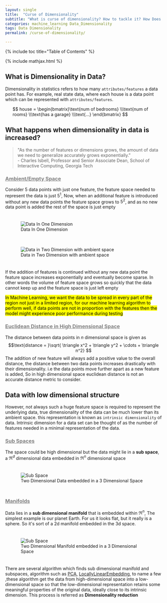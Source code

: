```yaml
---
layout: single
title:  "Curse of Dimensionality"
subtitle: "What is curse of dimensionality? How to tackle it? How Does it affect the Data and Training Algorithm"
categories: machine_learning Data_Dimensionality
tags: Data Dimensionality
permalink: /curse-of-dimensionality/

---
```


{% include toc title="Table of Contents" %}

{% include mathjax.html %}


      
## What is Dimensionality in Data?
Dimensionality in statistics refers to how many <code>attributes/features</code> a data point has. For example, real state data, where 
each house is a data point which can be represented with <code>attributes/features</code>.
<ul>
$$ 
house =  \begin{bmatrix}\text{num of bedrooms} \\\text{num of rooms} \\\text{has a garage} \\\text{...}  \end{bmatrix} 
$$
</ul>



## What happens when dimensionality in data is increased?
> "As the number of features or dimensions grows, the amount of data we need to generalize accurately grows exponentially." <br /> - Charles Isbell, Professor and Senior Associate Dean, School of Interactive Computing, Georgia Tech

### <span style="text-decoration:underline; color:gray">Ambient/Empty Space  </span>

Consider 5 data points with just one feature, the feature space needed to represent the data is just $5^1$,
Now, when an additional feature is introduced without 
any new data points the feature space grows to $5^2$, and as no new data point is added the rest of the space is just empty


<div style="padding: 10px;">
<figure class="image">
  <img src="https://fuzailpalnak.github.io/assets/curse/scale_first.png" alt="Data In One Dimension">
  <figcaption>Data In One Dimension</figcaption>
</figure>
</div>

<div style="padding: 10px;">
<figure class="image">
  <img src="https://fuzailpalnak.github.io/assets/curse/scale_second.png" alt="Data in Two Dimension with ambient space">
  <figcaption>Data in Two Dimension with ambient space</figcaption>
</figure>
</div>


If the addition of features is continued without any new data point the feature space increases exponentially and eventually become sparse. In other words
the volume of feature space grows so quickly that the data cannot keep up and the feature space is just left empty<br />

<mark>In Machine Learning, we want the data to be spread in every part of the region not just in a limited region, for our
machine learning algorithm to perform well, if data points are not in proportion with the features then the model might experience poor performance during testing</mark>


### <span style="text-decoration:underline; color:gray">Euclidean Distance in High Dimensional Space </span>
The distance between data points in $n$ dimensional space is given as $$\text{distance = }\sqrt{ \triangle x^2 +  \triangle y^2 +  \cdots + \triangle n^2} $$The addition of new feature
 will always add a positive value to the overall distance, the distance between two data points increases drastically with their dimensionality.
i.e the data points move further apart as a new feature is added, So in high dimensional space euclidean distance is not an accurate distance metric to consider.



## Data with low dimensional structure

However, not always such a huge feature space is required to represent the underlying data, true dimensionality of the data can be much lower than its ambient space.
this representation is known as <code>intrinsic dimensionality</code> of data. 
Intrinsic dimension for a data set can be thought of as the number of features needed in a minimal representation of the data. 

### <span style="text-decoration:underline; color:gray">Sub Spaces</span>

The space could be high dimensional but the data might lie in a <b>sub space</b>, a $\Re^d$ dimensional data embedded in $\Re^n$  dimensional space 

<div style="padding: 10px;">
<figure class="image">
  <img src="https://fuzailpalnak.github.io/assets/curse/subspace.png" alt="Sub Space">
  <figcaption>Two Dimensional Data embedded in a 3 Dimensional Space</figcaption>
</figure>
</div>

### <span style="text-decoration:underline; color:gray">Manifolds </span>

Data lies in a <b>sub dimensional manifold</b> that is embedded within $\Re^n$, The simplest example is our planet Earth.
For us it looks flat, but it really is a sphere. So it's sort of a 2d manifold embedded in the 3d space.

<div style="padding: 10px;">
<figure class="image">
  <img src="https://fuzailpalnak.github.io/assets/curse/manifold.png" alt="Sub Space">
  <figcaption>Two Dimensional Manifold embedded in a 3 Dimensional Space</figcaption>
</figure>
</div>


There are several algorithm which finds sub dimensional manifold and subspaces, algorithm such as [PCA](https://en.wikipedia.org/wiki/Principal_component_analysis), 
[LocallyLinearEmbedding](https://cs.nyu.edu/~roweis/lle/papers/lleintro.pdf), to name a few ,these algorithm get the data from high-dimensional 
space into a low-dimensional space so that the low-dimensional representation retains some meaningful properties of the
original data, ideally close to its intrinsic dimension. This process is referred as <b>Dimensionality reduction</b>



 

